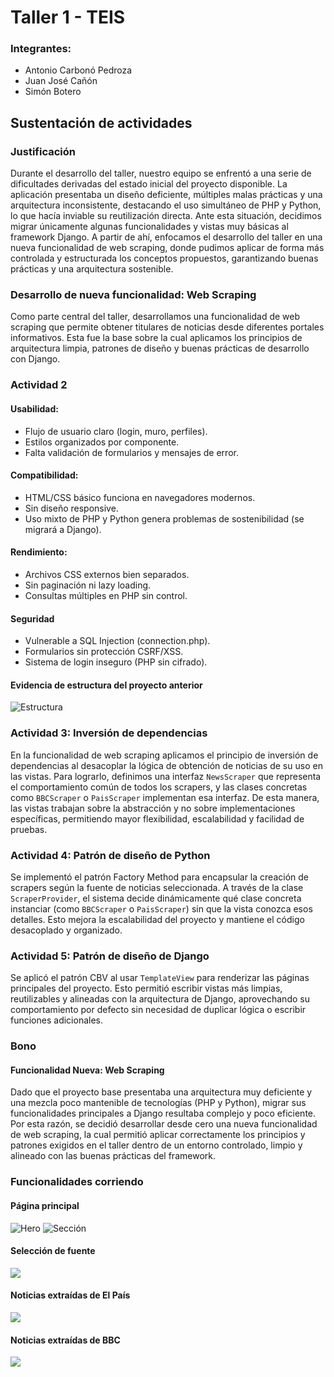 # Taller 1 - TEIS

### Integrantes:
* Antonio Carbonó Pedroza
* Juan José Cañón
* Simón Botero

## Sustentación de actividades

### Justificación
Durante el desarrollo del taller, nuestro equipo se enfrentó a una serie de dificultades derivadas del estado inicial del proyecto disponible. La aplicación presentaba un diseño deficiente, múltiples malas prácticas y una arquitectura inconsistente, destacando el uso simultáneo de PHP y Python, lo que hacía inviable su reutilización directa.
Ante esta situación, decidimos migrar únicamente algunas funcionalidades y vistas muy básicas al framework Django. A partir de ahí, enfocamos el desarrollo del taller en una nueva funcionalidad de web scraping, donde pudimos aplicar de forma más controlada y estructurada los conceptos propuestos, garantizando buenas prácticas y una arquitectura sostenible.

### Desarrollo de nueva funcionalidad: Web Scraping
Como parte central del taller, desarrollamos una funcionalidad de web scraping que permite obtener titulares de noticias desde diferentes portales informativos. Esta fue la base sobre la cual aplicamos los principios de arquitectura limpia, patrones de diseño y buenas prácticas de desarrollo con Django.

### Actividad 2
#### Usabilidad:
* Flujo de usuario claro (login, muro, perfiles).
* Estilos organizados por componente.
* Falta validación de formularios y mensajes de error.

#### Compatibilidad:
* HTML/CSS básico funciona en navegadores modernos.
* Sin diseño responsive.
* Uso mixto de PHP y Python genera problemas de sostenibilidad (se migrará a Django).

#### Rendimiento:
* Archivos CSS externos bien separados.
* Sin paginación ni lazy loading.
* Consultas múltiples en PHP sin control.

#### Seguridad
* Vulnerable a SQL Injection (connection.php).
* Formularios sin protección CSRF/XSS.
* Sistema de login inseguro (PHP sin cifrado).

#### Evidencia de estructura del proyecto anterior
![Estructura](evidences/heartseed-structure.png)

### Actividad 3: Inversión de dependencias
En la funcionalidad de web scraping aplicamos el principio de inversión de dependencias al desacoplar la lógica de obtención de noticias de su uso en las vistas. Para lograrlo, definimos una interfaz `NewsScraper` que representa el comportamiento común de todos los scrapers, y las clases concretas como `BBCScraper` o `PaisScraper` implementan esa interfaz. De esta manera, las vistas trabajan sobre la abstracción y no sobre implementaciones específicas, permitiendo mayor flexibilidad, escalabilidad y facilidad de pruebas.

### Actividad 4: Patrón de diseño de Python
Se implementó el patrón Factory Method para encapsular la creación de scrapers según la fuente de noticias seleccionada. A través de la clase `ScraperProvider`, el sistema decide dinámicamente qué clase concreta instanciar (como `BBCScraper` o `PaisScraper`) sin que la vista conozca esos detalles. Esto mejora la escalabilidad del proyecto y mantiene el código desacoplado y organizado.

### Actividad 5: Patrón de diseño de Django
Se aplicó el patrón CBV al usar `TemplateView` para renderizar las páginas principales del proyecto. Esto permitió escribir vistas más limpias, reutilizables y alineadas con la arquitectura de Django, aprovechando su comportamiento por defecto sin necesidad de duplicar lógica o escribir funciones adicionales.

### Bono
#### Funcionalidad Nueva: Web Scraping
Dado que el proyecto base presentaba una arquitectura muy deficiente y una mezcla poco mantenible de tecnologías (PHP y Python), migrar sus funcionalidades principales a Django resultaba complejo y poco eficiente. Por esta razón, se decidió desarrollar desde cero una nueva funcionalidad de web scraping, la cual permitió aplicar correctamente los principios y patrones exigidos en el taller dentro de un entorno controlado, limpio y alineado con las buenas prácticas del framework.

### Funcionalidades corriendo
#### Página principal
![Hero](evidences/1.png)
![Sección](evidences/2.png)
#### Selección de fuente
![](evidences/3.png)
#### Noticias extraídas de El País
![](evidences/4.png)
#### Noticias extraídas de BBC
![](evidences/5.png)
